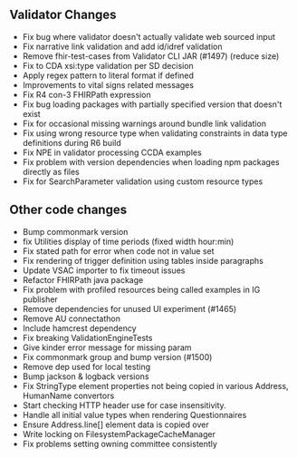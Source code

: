 ## Validator Changes

* Fix bug where validator doesn't actually validate web sourced input
* Fix narrative link validation and add id/idref validation
* Remove fhir-test-cases from Validator CLI JAR (#1497) (reduce size)
* Fix to CDA xsi:type validation per SD decision 
* Apply regex pattern to literal format if defined
* Improvements to vital signs related messages
* Fix R4 con-3 FHIRPath expression
* Fix bug loading packages with partially specified version that doesn't exist
* Fix for occasional missing warnings around bundle link validation
* Fix using wrong resource type when validating constraints in data type definitions during R6 build
* Fix NPE in validator processing CCDA examples
* Fix problem with version dependencies when loading npm packages directly as files
* Fix for SearchParameter validation using custom resource types

## Other code changes

* Bump commonmark version
* fix Utilities display of time periods (fixed width hour:min)
* Fix stated path for error when code not in value set
* Fix rendering of trigger definition using tables inside paragraphs
* Update VSAC importer to fix timeout issues
* Refactor FHIRPath java package
* Fix problem with profiled resources being called examples in IG publisher
* Remove dependencies for unused UI experiment (#1465)
* Remove AU connectathon 
* Include hamcrest dependency
* Fix breaking ValidationEngineTests
* Give kinder error message for missing param
* Fix commonmark group and bump version (#1500)
* Remove dep used for local testing
* Bump jackson & logback versions
* Fix StringType element properties not being copied in various Address, HumanName convertors
* Start checking HTTP header use for case insensitivity.
* Handle all initial value types when rendering Questionnaires
* Ensure Address.line[] element data is copied over
* Write locking on FilesystemPackageCacheManager
* Fix problems setting owning committee consistently

